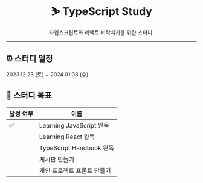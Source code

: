 <div align="center">
  <h1>⛷ TypeScript Study</h1>
  <p>타입스크립트와 리액트 벼락치기를 위한 스터디.</p>
</div>

---

## ⏰ 스터디 일정

2023.12.23 (토) ~ 2024.01.03 (수)

## 📄 스터디 목표

| 달성 여부 | 이름                     |
|-------|------------------------|
| ✅     | Learning JavaScript 완독 |
|       | Learning React 완독      |
|       | TypeScript Handbook 완독 |
|       | 게시판 만들기                |
|       | 개인 프로젝트 프론트 만들기        |

